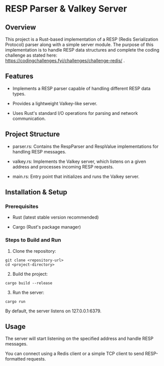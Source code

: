 # RESP Parser & Valkey Server

## Overview

This project is a Rust-based implementation of a RESP (Redis Serialization Protocol) parser along with a simple server module. The purpose of this implementation is to handle RESP data structures and complete the coding challenge as stated here: https://codingchallenges.fyi/challenges/challenge-redis/ .

## Features

- Implements a RESP parser capable of handling different RESP data types.

- Provides a lightweight Valkey-like server.

- Uses Rust's standard I/O operations for parsing and network communication.

## Project Structure

- parser.rs: Contains the RespParser and RespValue implementations for handling RESP messages.

- valkey.rs: Implements the Valkey server, which listens on a given address and processes incoming RESP requests.

- main.rs: Entry point that initializes and runs the Valkey server.

## Installation & Setup

### Prerequisites

- Rust (latest stable version recommended)

- Cargo (Rust's package manager)

### Steps to Build and Run

1. Clone the repository:

```
git clone <repository-url>
cd <project-directory>
```

2. Build the project:
```
cargo build --release
```

3. Run the server:
```
cargo run
```
By default, the server listens on 127.0.0.1:6379.

## Usage

The server will start listening on the specified address and handle RESP messages.

You can connect using a Redis client or a simple TCP client to send RESP-formatted requests.

